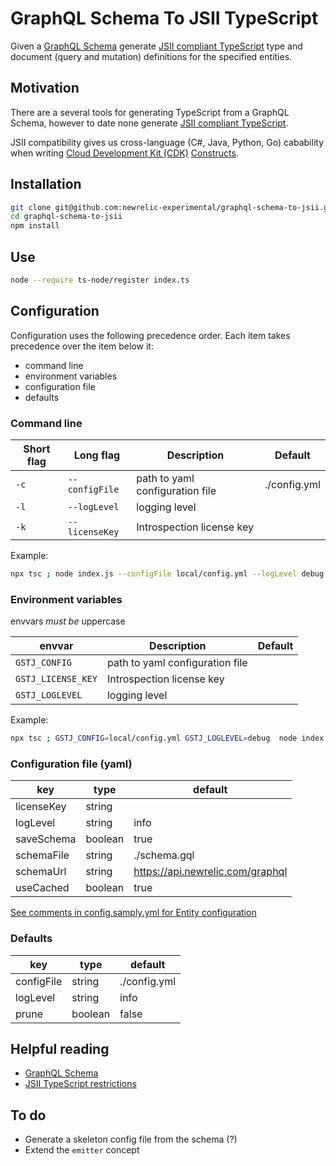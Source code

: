 # GraphQL Schema To JSII TypeScript

Given a [GraphQL Schema](https://graphql.org/learn/schema/) generate  [JSII compliant TypeScript](https://aws.github.io/jsii/user-guides/lib-author/typescript-restrictions/) type and document (query and mutation) definitions for the
specified entities.

## Motivation

There are a several tools for generating TypeScript from a GraphQL Schema, however to date none generate [JSII compliant TypeScript](https://aws.github.io/jsii/user-guides/lib-author/typescript-restrictions/).

JSII compatibility gives us cross-language (C#, Java, Python, Go) cabability when writing [Cloud Development Kit (CDK)](https://aws.amazon.com/cdk/) [Constructs](https://constructs.dev/).

## Installation

```bash
git clone git@github.com:newrelic-experimental/graphql-schema-to-jsii.git
cd graphql-schema-to-jsii
npm install
```

## Use

```bash
node --require ts-node/register index.ts 
```

## Configuration

Configuration uses the following precedence order. Each item takes precedence over the item below it:

- command line
- environment variables
- configuration file
- defaults

### Command line

| Short flag | Long flag      | Description                     | Default      |
|------------|----------------|---------------------------------|--------------|
| `-c`       | `--configFile` | path to yaml configuration file | ./config.yml |
| `-l`       | `--logLevel`   | logging  level                  |              |
| `-k`       | `--licenseKey` | Introspection  license key      |              |

Example:

```bash
npx tsc ; node index.js --configFile local/config.yml --logLevel debug
```

### Environment variables

envvars _must be_ uppercase

| envvar             | Description                     | Default |
|--------------------|---------------------------------|---------|
| `GSTJ_CONFIG`      | path to yaml configuration file |         |
| `GSTJ_LICENSE_KEY` | Introspection  license key      |         |
| `GSTJ_LOGLEVEL`    | logging  level                  |         |

Example:

```bash
npx tsc ; GSTJ_CONFIG=local/config.yml GSTJ_LOGLEVEL=debug  node index.js 
```

### Configuration file (yaml)

| key        | type    | default                          |
|------------|---------|----------------------------------|
| licenseKey | string  |                                  |
| logLevel   | string  | info                             |
| saveSchema | boolean | true                             |
| schemaFile | string  | ./schema.gql                     |
| schemaUrl  | string  | https://api.newrelic.com/graphql |
| useCached  | boolean | true                             |

[See comments in config.samply.yml for Entity configuration](./config.sample.yml)

### Defaults

| key        | type    | default      |
|------------|---------|--------------|
| configFile | string  | ./config.yml |
| logLevel   | string  | info         |
| prune      | boolean | false        |

## Helpful reading

- [GraphQL Schema](https://graphql.org/learn/schema/)
- [JSII TypeScript restrictions](https://aws.github.io/jsii/user-guides/lib-author/typescript-restrictions/)

## To do

- Generate a skeleton config file from the schema (?)
- Extend the `emitter` concept